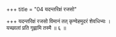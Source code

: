 +++
title = "04 यदन्तरिक्षं रजसो"

+++
यदन्तरिक्षं रजसो विमानं तत् कृण्वेहमुदरं शेवधिभ्यः ।  
यच्छालां प्रति गृह्णामि तस्मै ॥ ६ ॥